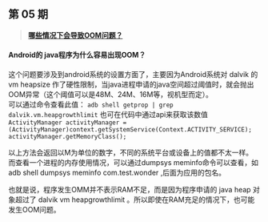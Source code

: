 ## 第 05 期

> [**哪些情况下会导致OOM问题？**](https://github.com/Moosphan/Android-Daily-Interview/issues/5)

#### Android的 java程序为什么容易出现OOM？
这个问题要涉及到android系统的设置方面了，主要因为Android系统对 dalvik
的 vm heapsize 作了硬性限制，当java进程申请的java空间超过阈值时，就会抛出OOM异常（这个阈值可以是48M、24M、16M等，视机型而定）。  
可以通过命令查看此值： 
`adb shell getprop | grep dalvik.vm.heapgrowthlimit`
也可在代码中通过api来获取该数值  
`ActivityManager activityManager =(ActivityManager)context.getSystemService(Context.ACTIVITY_SERVICE); activityManager.getMemoryClass();`

以上方法会返回以M为单位的数字，不同的系统平台或设备上的值都不太一样。
而查看一个进程的内存使用情况，可以通过dumpsys meminfo命令可以查看，如adb shell dumpsys meminfo com.test.wonder ,后面为应用的包名。

也就是说，程序发生OMM并不表示RAM不足，而是因为程序申请的 java heap 对象超过了 dalvik vm heapgrowthlimit 。所以即使在RAM充足的情况下，也可能发生OOM问题。


